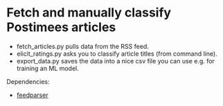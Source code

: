 # Fetch and manually classify Postimees articles

* fetch_articles.py pulls data from the RSS feed.
* elicit_ratings.py asks you to classify article titles (from command line).
* export_data.py saves the data into a nice csv file you can use e.g. for training an ML model.

Dependencies:
* [feedparser](https://pythonhosted.org/feedparser/)
